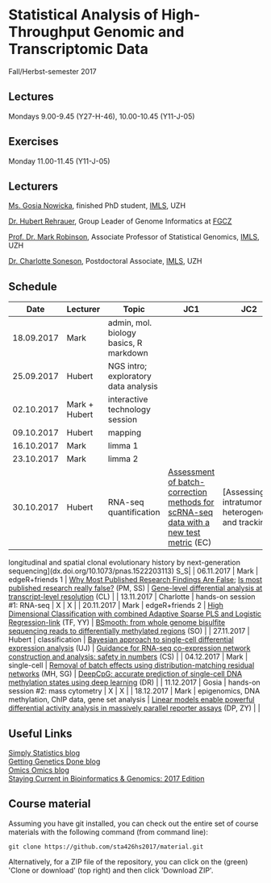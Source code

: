# Statistical Analysis of High-Throughput Genomic and Transcriptomic Data 
Fall/Herbst-semester 2017

## Lectures
Mondays 9.00-9.45 (Y27-H-46), 10.00-10.45 (Y11-J-05)

## Exercises
Monday 11.00-11.45 (Y11-J-05)

## Lecturers

[Ms. Gosia Nowicka](https://www.researchgate.net/profile/Malgorzata_Nowicka), finished PhD student, [IMLS](http://www.imls.uzh.ch/index.html), UZH  

[Dr. Hubert Rehrauer](http://www.fgcz.ch/the-center/people/rehrauer.html), Group Leader of Genome Informatics at [FGCZ](http://www.fgcz.ch/)  

[Prof. Dr. Mark Robinson](http://www.imls.uzh.ch/research/robinson.html), Associate Professor of Statistical Genomics, [IMLS](http://www.imls.uzh.ch/index.html), UZH  

[Dr. Charlotte Soneson](http://csoneson.github.io/), Postdoctoral Associate, [IMLS](http://www.imls.uzh.ch/index.html), UZH  


## Schedule

| Date  | Lecturer | Topic | JC1 | JC2 
| --- | --- | --- | --- | --- | 
| 18.09.2017  | Mark  | admin, mol. biology basics, R markdown | | | 
| 25.09.2017  | Hubert  | NGS intro; exploratory data analysis | | | 
| 02.10.2017  | Mark + Hubert  | interactive technology session  | | | 
| 09.10.2017  | Hubert  | mapping  | | | 
| 16.10.2017  | Mark  | limma 1   | | | 
| 23.10.2017  | Mark  | limma 2  | | | 
| 30.10.2017  | Hubert  | RNA-seq quantification   | [Assessment of batch-correction methods for scRNA-seq data with a new test metric](https://www.biorxiv.org/content/early/2017/10/09/200345) (EC) |[Assessing intratumor heterogeneity and tracking
longitudinal and spatial clonal evolutionary
history by next-generation sequencing](dx.doi.org/10.1073/pnas.1522203113)
S_S| 
| 06.11.2017  | Mark  | edgeR+friends 1 | [Why Most Published Research Findings Are False](http://journals.plos.org/plosmedicine/article?id=10.1371/journal.pmed.0020124); [Is most published research really false?](https://www.biorxiv.org/content/early/2016/04/27/050575) (PM, SS) | [Gene-level differential analysis at transcript-level resolution](https://doi.org/10.1101/190199) (CL) | 
| 13.11.2017  | Charlotte  | hands-on session #1: RNA-seq  | X | X | 
| 20.11.2017  | Mark  | edgeR+friends 2  | [High Dimensional Classification with combined Adaptive Sparse PLS and Logistic Regression-link](https://www.ncbi.nlm.nih.gov/pubmed/28968879) (TF, YY) | [BSmooth: from whole genome bisulfite sequencing reads to differentially methylated regions](https://genomebiology.biomedcentral.com/articles/10.1186/gb-2012-13-10-r83) (SO) | 
| 27.11.2017  | Hubert  | classification  | [Bayesian approach to single-cell differential expression analysis](http://www.nature.com/nmeth/journal/v11/n7/abs/nmeth.2967.html) (UJ) | [Guidance for RNA-seq co-expression network construction and analysis: safety in numbers](https://www.ncbi.nlm.nih.gov/pubmed/25717192) (CS) | 
| 04.12.2017  | Mark  | single-cell  | [Removal of batch effects using distribution-matching residual networks](https://academic.oup.com/bioinformatics/article/33/16/2539/3611270/Removal-of-batch-effects-using-distribution) (MH, SG)  | [DeepCpG: accurate prediction of single-cell DNA methylation states using deep learning](https://genomebiology.biomedcentral.com/articles/10.1186/s13059-017-1189-z) (DR) | 
| 11.12.2017  | Gosia  | hands-on session #2: mass cytometry  | X | X | 
| 18.12.2017  | Mark  | epigenomics, DNA methylation, ChIP data, gene set analysis  | [Linear models enable powerful differential activity analysis in massively parallel reporter assays](https://www.biorxiv.org/content/early/2017/09/30/196394) (DP, ZY)  |  | 


## Useful Links
[Simply Statistics blog](http://simplystatistics.org/archive/)  
[Getting Genetics Done blog](http://www.gettinggeneticsdone.com/)  
[Omics Omics blog](http://omicsomics.blogspot.ch/)  
[Staying Current in Bioinformatics & Genomics: 2017 Edition](http://www.gettinggeneticsdone.com/2017/02/staying-current-in-bioinformatics-genomics-2017.html)

## Course material

Assuming you have git installed, you can check out the entire set of course materials with the following command (from command line):
```
git clone https://github.com/sta426hs2017/material.git
```  
Alternatively, for a ZIP file of the repository, you can click on the (green) 'Clone or download' (top right) and then click 'Download ZIP'.
